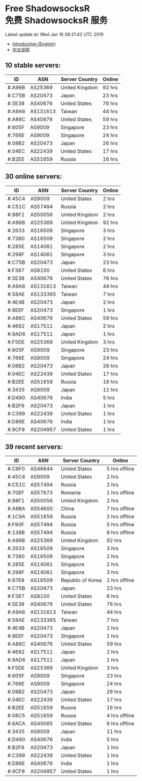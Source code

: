# Free ShadowsocksR<br>免费 ShadowsocksR 服务

Latest update at: Wed Jan 16 08:21:42 UTC 2019

- [Introduction (English)](https://vision-network.readthedocs.io/en/latest/autossr/autossr.html)
- [中文说明](https://vision-network.readthedocs.io/zh_CN/latest/autossr/autossr.html)


## 10 stable servers:

| ID | ASN | Server Country | Online |
| ------ | ------ | ------ | ------ |
| #.A96B | AS25369 | United Kingdom | 92 hrs |
| #.C75B | AS20473 | Japan | 23 hrs |
| #.5E38 | AS40676 | United States | 76 hrs |
| #.A9A6 | AS131613 | Taiwan | 44 hrs |
| #.A86C | AS40676 | United States | 59 hrs |
| #.605F | AS9009 | Singapore | 23 hrs |
| #.766E | AS9009 | Singapore | 24 hrs |
| #.08B2 | AS20473 | Japan | 26 hrs |
| #.04EC | AS22439 | United States | 17 hrs |
| #.B2EE | AS51659 | Russia | 16 hrs |

## 30 online servers:

| ID | ASN | Server Country | Online |
| ------ | ------ | ------ | ------ |
| #.45C4 | AS9009 | United States | 2 hrs |
| #.C51C | AS57494 | Russia | 2 hrs |
| #.98F1 | AS50056 | United Kingdom | 2 hrs |
| #.A96B | AS25369 | United Kingdom | 92 hrs |
| #.2633 | AS16509 | Singapore | 3 hrs |
| #.7380 | AS16509 | Singapore | 2 hrs |
| #.285E | AS14061 | Singapore | 2 hrs |
| #.298F | AS14061 | Singapore | 3 hrs |
| #.C75B | AS20473 | Japan | 23 hrs |
| #.F387 | AS8100 | United States | 6 hrs |
| #.5E38 | AS40676 | United States | 76 hrs |
| #.A9A6 | AS131613 | Taiwan | 44 hrs |
| #.58AE | AS133365 | Taiwan | 7 hrs |
| #.4E4B | AS20473 | Japan | 2 hrs |
| #.8EEF | AS20473 | Singapore | 1 hrs |
| #.A86C | AS40676 | United States | 59 hrs |
| #.4692 | AS17511 | Japan | 2 hrs |
| #.9AD6 | AS17511 | Japan | 1 hrs |
| #.F5DE | AS25369 | United Kingdom | 3 hrs |
| #.605F | AS9009 | Singapore | 23 hrs |
| #.766E | AS9009 | Singapore | 24 hrs |
| #.08B2 | AS20473 | Japan | 26 hrs |
| #.04EC | AS22439 | United States | 17 hrs |
| #.B2EE | AS51659 | Russia | 16 hrs |
| #.3435 | AS9009 | Japan | 11 hrs |
| #.D490 | AS40676 | India | 5 hrs |
| #.B2F6 | AS20473 | Japan | 1 hrs |
| #.C399 | AS22439 | United States | 1 hrs |
| #.D86E | AS40676 | India | 1 hrs |
| #.9CF8 | AS204957 | United States | 1 hrs |

## 39 recent servers:

| ID | ASN | Server Country | Online |
| ------ | ------ | ------ | ------ |
| #.C9F0 | AS46844 | United States | 5 hrs offline |
| #.45C4 | AS9009 | United States | 2 hrs |
| #.C51C | AS57494 | Russia | 2 hrs |
| #.70EF | AS57673 | Romania | 1 hrs offline |
| #.98F1 | AS50056 | United Kingdom | 2 hrs |
| #.A8BA | AS54600 | China | 7 hrs offline |
| #.1C9A | AS51659 | Russia | 2 hrs offline |
| #.F90F | AS57494 | Russia | 5 hrs offline |
| #.138B | AS57494 | Russia | 9 hrs offline |
| #.A96B | AS25369 | United Kingdom | 92 hrs |
| #.2633 | AS16509 | Singapore | 3 hrs |
| #.7380 | AS16509 | Singapore | 2 hrs |
| #.285E | AS14061 | Singapore | 2 hrs |
| #.298F | AS14061 | Singapore | 3 hrs |
| #.97E8 | AS16509 | Republic of Korea | 2 hrs offline |
| #.C75B | AS20473 | Japan | 23 hrs |
| #.F387 | AS8100 | United States | 6 hrs |
| #.5E38 | AS40676 | United States | 76 hrs |
| #.A9A6 | AS131613 | Taiwan | 44 hrs |
| #.58AE | AS133365 | Taiwan | 7 hrs |
| #.4E4B | AS20473 | Japan | 2 hrs |
| #.8EEF | AS20473 | Singapore | 1 hrs |
| #.A86C | AS40676 | United States | 59 hrs |
| #.4692 | AS17511 | Japan | 2 hrs |
| #.9AD6 | AS17511 | Japan | 1 hrs |
| #.F5DE | AS25369 | United Kingdom | 3 hrs |
| #.605F | AS9009 | Singapore | 23 hrs |
| #.766E | AS9009 | Singapore | 24 hrs |
| #.08B2 | AS20473 | Japan | 26 hrs |
| #.04EC | AS22439 | United States | 17 hrs |
| #.B2EE | AS51659 | Russia | 16 hrs |
| #.08C5 | AS51659 | Russia | 4 hrs offline |
| #.6ACA | AS40065 | United States | 6 hrs offline |
| #.3435 | AS9009 | Japan | 11 hrs |
| #.D490 | AS40676 | India | 5 hrs |
| #.B2F6 | AS20473 | Japan | 1 hrs |
| #.C399 | AS22439 | United States | 1 hrs |
| #.D86E | AS40676 | India | 1 hrs |
| #.9CF8 | AS204957 | United States | 1 hrs |


